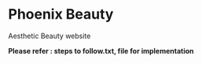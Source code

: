 # Phoenix Beauty
 Aesthetic Beauty website
 
**Please refer : steps to follow.txt, file for implementation**
